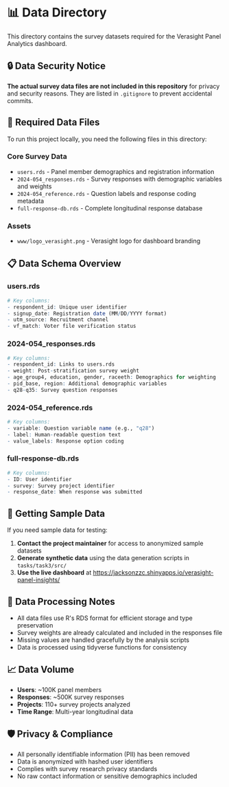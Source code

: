 # 📊 Data Directory

This directory contains the survey datasets required for the Verasight Panel Analytics dashboard.

## 🔒 Data Security Notice

**The actual survey data files are not included in this repository** for privacy and security reasons. They are listed in `.gitignore` to prevent accidental commits.

## 📁 Required Data Files

To run this project locally, you need the following files in this directory:

### Core Survey Data
- `users.rds` - Panel member demographics and registration information
- `2024-054_responses.rds` - Survey responses with demographic variables and weights
- `2024-054_reference.rds` - Question labels and response coding metadata
- `full-response-db.rds` - Complete longitudinal response database

### Assets
- `www/logo_verasight.png` - Verasight logo for dashboard branding

## 📋 Data Schema Overview

### users.rds
```r
# Key columns:
- respondent_id: Unique user identifier
- signup_date: Registration date (MM/DD/YYYY format)
- utm_source: Recruitment channel
- vf_match: Voter file verification status
```

### 2024-054_responses.rds  
```r
# Key columns:
- respondent_id: Links to users.rds
- weight: Post-stratification survey weight
- age_group4, education, gender, raceeth: Demographics for weighting
- pid_base, region: Additional demographic variables
- q28-q35: Survey question responses
```

### 2024-054_reference.rds
```r
# Key columns:
- variable: Question variable name (e.g., "q28")
- label: Human-readable question text
- value_labels: Response option coding
```

### full-response-db.rds
```r
# Key columns:
- ID: User identifier
- survey: Survey project identifier  
- response_date: When response was submitted
```

## 🚀 Getting Sample Data

If you need sample data for testing:

1. **Contact the project maintainer** for access to anonymized sample datasets
2. **Generate synthetic data** using the data generation scripts in `tasks/task3/src/`
3. **Use the live dashboard** at https://jacksonzzc.shinyapps.io/verasight-panel-insights/

## 🔧 Data Processing Notes

- All data files use R's RDS format for efficient storage and type preservation
- Survey weights are already calculated and included in the responses file
- Missing values are handled gracefully by the analysis scripts
- Data is processed using tidyverse functions for consistency

## 📈 Data Volume

- **Users**: ~100K panel members
- **Responses**: ~500K survey responses  
- **Projects**: 110+ survey projects analyzed
- **Time Range**: Multi-year longitudinal data

## 🛡️ Privacy & Compliance

- All personally identifiable information (PII) has been removed
- Data is anonymized with hashed user identifiers
- Complies with survey research privacy standards
- No raw contact information or sensitive demographics included
